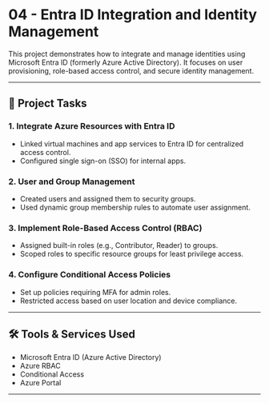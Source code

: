 # 04 - Entra ID Integration and Identity Management

This project demonstrates how to integrate and manage identities using Microsoft Entra ID (formerly Azure Active Directory). It focuses on user provisioning, role-based access control, and secure identity management.

---

## 🚀 Project Tasks

### 1. Integrate Azure Resources with Entra ID
- Linked virtual machines and app services to Entra ID for centralized access control.
- Configured single sign-on (SSO) for internal apps.

### 2. User and Group Management
- Created users and assigned them to security groups.
- Used dynamic group membership rules to automate user assignment.

### 3. Implement Role-Based Access Control (RBAC)
- Assigned built-in roles (e.g., Contributor, Reader) to groups.
- Scoped roles to specific resource groups for least privilege access.

### 4. Configure Conditional Access Policies
- Set up policies requiring MFA for admin roles.
- Restricted access based on user location and device compliance.

---

## 🛠 Tools & Services Used
- Microsoft Entra ID (Azure Active Directory)
- Azure RBAC
- Conditional Access
- Azure Portal

---